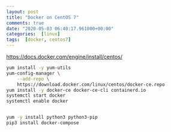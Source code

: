 ```yaml
---
layout: post
title: "Docker on CentOS 7"
comments: true
date: "2020-05-03 06:40:17.961000+00:00"
categories:  [linux]
tags:  [docker, centos7]
---
```





https://docs.docker.com/engine/install/centos/

```bash
yum install -y yum-utils
yum-config-manager \
    --add-repo \
    https://download.docker.com/linux/centos/docker-ce.repo
yum install -y docker-ce docker-ce-cli containerd.io
systemctl start docker
systemctl enable docker


yum -y install python3 python3-pip
pip3 install docker-compose
```